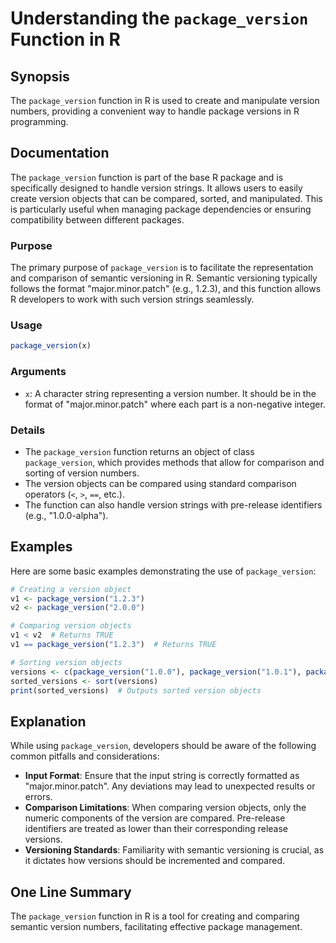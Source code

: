 <!--
Meta Description: # Understanding the `package_version` Function in R ## Synopsis The `package_version` function in R is used to create and manipulate version numbers, ...
Meta Keywords: package_version, version, function, objects, versions
-->

# Understanding the `package_version` Function in R

## Synopsis
The `package_version` function in R is used to create and manipulate version numbers, providing a convenient way to handle package versions in R programming.

## Documentation
The `package_version` function is part of the base R package and is specifically designed to handle version strings. It allows users to easily create version objects that can be compared, sorted, and manipulated. This is particularly useful when managing package dependencies or ensuring compatibility between different packages.

### Purpose
The primary purpose of `package_version` is to facilitate the representation and comparison of semantic versioning in R. Semantic versioning typically follows the format "major.minor.patch" (e.g., 1.2.3), and this function allows R developers to work with such version strings seamlessly.

### Usage
```R
package_version(x)
```

### Arguments
- `x`: A character string representing a version number. It should be in the format of "major.minor.patch" where each part is a non-negative integer.

### Details
- The `package_version` function returns an object of class `package_version`, which provides methods that allow for comparison and sorting of version numbers.
- The version objects can be compared using standard comparison operators (`<`, `>`, `==`, etc.).
- The function can also handle version strings with pre-release identifiers (e.g., "1.0.0-alpha").

## Examples
Here are some basic examples demonstrating the use of `package_version`:

```R
# Creating a version object
v1 <- package_version("1.2.3")
v2 <- package_version("2.0.0")

# Comparing version objects
v1 < v2  # Returns TRUE
v1 == package_version("1.2.3")  # Returns TRUE

# Sorting version objects
versions <- c(package_version("1.0.0"), package_version("1.0.1"), package_version("0.9.9"))
sorted_versions <- sort(versions)
print(sorted_versions)  # Outputs sorted version objects
```

## Explanation
While using `package_version`, developers should be aware of the following common pitfalls and considerations:

- **Input Format**: Ensure that the input string is correctly formatted as "major.minor.patch". Any deviations may lead to unexpected results or errors.
- **Comparison Limitations**: When comparing version objects, only the numeric components of the version are compared. Pre-release identifiers are treated as lower than their corresponding release versions.
- **Versioning Standards**: Familiarity with semantic versioning is crucial, as it dictates how versions should be incremented and compared.

## One Line Summary
The `package_version` function in R is a tool for creating and comparing semantic version numbers, facilitating effective package management.